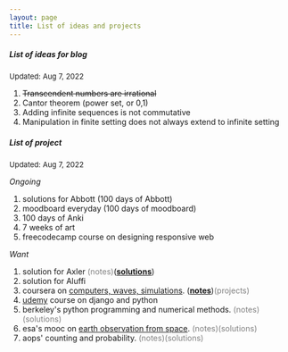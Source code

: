 ```yaml
---
layout: page
title: List of ideas and projects
---
```



##### List of ideas for blog
<font size="2"> Updated: Aug 7, 2022</font> 

1. ~~Transcendent numbers are irrational~~
2. Cantor theorem (power set, or 0,1)
3. Adding infinite sequences is not commutative
4. Manipulation in finite setting does not always extend to infinite setting



<div class="divider"></div>

##### List of project
<font size="2"> Updated: Aug 7, 2022</font> 

_Ongoing_
1. solutions for Abbott (100 days of Abbott)
2. moodboard everyday (100 days of moodboard)
3. 100 days of Anki
4. 7 weeks of art
5. freecodecamp course on designing responsive web

_Want_

1. solution for Axler <span style="color:gray">(notes)</span>([**solutions**](https://zul.rocks/axler-linearalgebra-solution/))
2. solution for Aluffi
3. coursera on [computers, waves, simulations]((https://www.coursera.org/learn/computers-waves-simulations)). ([**notes**](https://zul.rocks/waves-coursera/))<span style="color:gray">(projects)</span>
4. [udemy](https://www.udemy.com/course/build-a-flashcard-website-with-python-and-django/) course on django and python
5. berkeley's python programming and numerical methods. <span style="color:gray">(notes)(solutions)</span>
6. esa's mooc on [earth observation from space](https://www.imperativemoocs.com/courses/the-optical-view). <span style="color:gray">(notes)(solutions)</span>
7. aops' counting and probability. <span style="color:gray">(notes)(solutions)</span>


<div class="divider"></div>